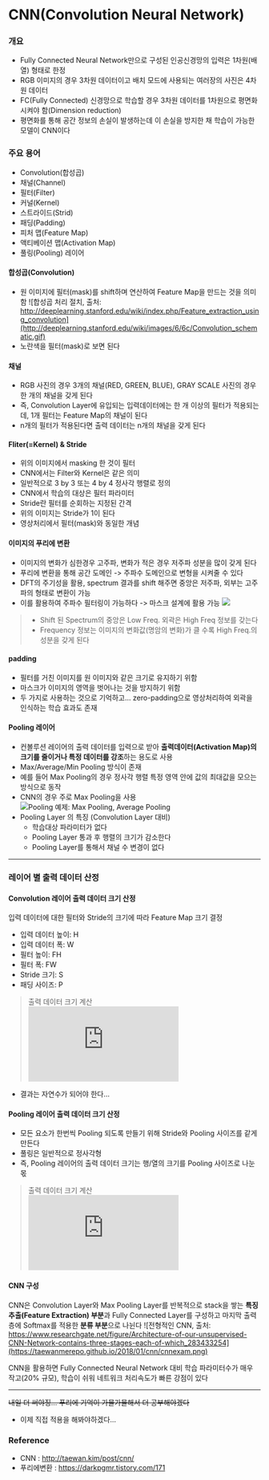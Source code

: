 # CNN(Convolution Neural Network)

### 개요
- Fully Connected Neural Network만으로 구성된 인공신경망의 입력은 1차원(배열) 형태로 한정
- RGB 이미지의 경우 3차원 데이터이고 배치 모드에 사용되는 여러장의 사진은 4차원 데이터
- FC(Fully Connected) 신경망으로 학습할 경우 3차원 데이터를 1차원으로 평면화 시켜야 함(Dimension reduction)
- 평면화를 통해 공간 정보의 손실이 발생하는데 이 손실을 방지한 채 학습이 가능한 모델이 CNN이다

### 주요 용어
-   Convolution(합성곱)
-   채널(Channel)
-   필터(Filter)
-   커널(Kernel)
-   스트라이드(Strid)
-   패딩(Padding)
-   피처 맵(Feature Map)
-   액티베이션 맵(Activation Map)
-   풀링(Pooling) 레이어

#### 합성곱(Convolution)
- 원 이미지에 필터(mask)를 shift하며 연산하여 Feature Map을 만드는 것을 의미함
![합성곱 처리 절치, 출처: http://deeplearning.stanford.edu/wiki/index.php/Feature_extraction_using_convolution](http://deeplearning.stanford.edu/wiki/images/6/6c/Convolution_schematic.gif)
- 노란색을 필터(mask)로 보면 된다

#### 채널
- RGB 사진의 경우 3개의 채널(RED, GREEN, BLUE), GRAY SCALE 사진의 경우 한 개의 채널을 갖게 된다
- 즉, Convolution Layer에 유입되는 입력데이터에는 한 개 이상의 필터가 적용되는데, 1개 필터는 Feature Map의 채널이 된다
- n개의 필터가 적용된다면 출력 데이터는 n개의 채널을 갖게 된다

#### Fliter(=Kernel) & Stride
- 위의 이미지에서 masking 한 것이 필터
- CNN에서는 Filter와 Kernel은 같은 의미
- 일반적으로 3 by 3 또는 4 by 4 정사각 행렬로 정의
- CNN에서 학습의 대상은 필터 파라미터
- Stride란 필터를 순회하는 지정된 간격
- 위의 이미지는 Stride가 1이 된다
- 영상처리에서 필터(mask)와 동일한 개념

#### 이미지의 푸리에 변환
- 이미지의 변화가 심한경우 고주파, 변화가 적은 경우 저주파 성분을 많이 갖게 된다
- 푸리에 변환을 통해 공간 도메인 -> 주파수 도메인으로 변형을 시켜줄 수 있다
- DFT의 주기성을 활용, spectrum 결과를 shift 해주면 중앙은 저주파, 외부는 고주파의 형태로 변환이 가능
- 이를 활용하여 주파수 필터링이 가능하다 -> 마스크 설계에 활용 가능
![](https://t1.daumcdn.net/cfile/tistory/993C0C3359C8493E0D)
>- Shift 된 Spectrum의 중앙은 Low Freq. 외곽은 High Freq 정보를 갖는다
>- Frequency 정보는 이미지의 변화값(명암의 변화)가 클 수록 High Freq.의 성분을 갖게 된다


#### padding
- 필터를 거친 이미지를 원 이미지와 같은 크기로 유지하기 위함
- 마스크가 이미지의 영역을 벗어나는 것을 방지하기 위함
- 두 가지로 사용하는 것으로 기억하고... zero-padding으로 영상처리하여 외곽을 인식하는 학습 효과도 존재
#### Pooling 레이어
- 컨볼루션 레이어의 출력 데이터를 입력으로 받아 **출력데이터(Activation Map)의 크기를 줄이거나 특정 데이터를 강조**하는 용도로 사용
- Max/Average/Min Pooling 방식이 존재
- 예를 들어 Max Pooling의 경우 정사각 행렬 특정 영역 안에 값의 최대값을 모으는 방식으로 동작
- CNN의 경우 주로 Max Pooling을 사용
![Pooling 예제: Max Pooling, Average Pooling](https://taewanmerepo.github.io/2018/02/cnn/maxpulling.png)
-  Pooling Layer 의 특징 (Convolution Layer 대비)
	- 학습대상 파라미터가 없다
	- Pooling Layer 통과 후 행렬의 크기가 감소한다
	- Pooling Layer를 통해서 채널 수 변경이 없다
---
### 레이어 별 출력 데이터 산정
#### Convolution 레이어 출력 데이터 크기 산정
입력 데이터에 대한 필터와 Stride의 크기에 따라 Feature Map 크기 결정

-   입력 데이터 높이: H
-   입력 데이터 폭: W
-   필터 높이: FH
-   필터 폭: FW
-   Stride 크기: S
-   패딩 사이즈: P
> 출력 데이터 크기 계산  
![](https://latex.codecogs.com/gif.latex?%5C%5C%5C%5C%20OutputHeight%20%3D%20%5Cfrac%20%7BH&plus;2P-FH%7D%7BS&plus;1%7D%20%5C%5C%5C%5C%20OutputWidth%20%3D%20%5Cfrac%20%7BW&plus;2P-FW%7D%7BS&plus;1%7D)

- 결과는 자연수가 되어야 한다...

#### Pooling 레이어 출력 데이터 크기 산정
- 모든 요소가 한번씩 Pooling 되도록 만들기 위해 Stride와 Pooling 사이즈를 같게 만든다
- 풀링은 일반적으로 정사각형
- 즉, Pooling 레이어의 출력 데이터 크기는 행/열의 크기를 Pooling 사이즈로 나눈 몫
> 출력 데이터 크기 계산  
![](https://latex.codecogs.com/gif.latex?%5C%5C%5C%5C%20OutputRowSize%3D%20%5Cfrac%20%7BInputRowSize%7D%20%7BPoolingSize%7D%20%5C%5C%5C%5C%20OutputColumnSize%3D%20%5Cfrac%7BInputColumnSize%7D%7BPoolingSize%7D)

#### CNN 구성
CNN은 Convolution Layer와 Max Pooling Layer를 반복적으로 stack을 쌓는 **특징 추출(Feature Extraction) 부분**과 Fully Connected Layer를 구성하고 마지막 출력층에 Softmax를 적용한 **분류 부분**으로 나뉜다
![전형적인 CNN, 출처: https://www.researchgate.net/figure/Architecture-of-our-unsupervised-CNN-Network-contains-three-stages-each-of-which_283433254](https://taewanmerepo.github.io/2018/01/cnn/cnnexam.png)

CNN을 활용하면 Fully Connected Neural Network 대비 학습 파라미터수가 매우 작고(20% 규모), 학습이 쉬워 네트워크 처리속도가 빠른 강점이 있다

---
~~내일 더 써야징... 푸리에 기억이 가물가물해서 더 공부해야겠다~~
- 이제 직접 적용을 해봐야하겠다...
### Reference 
- CNN : http://taewan.kim/post/cnn/
- 푸리에변환 : https://darkpgmr.tistory.com/171
